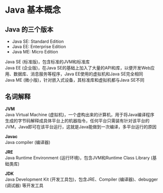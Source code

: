 # Java 基本概念

## Java 的三个版本

- Java SE: Standard Edition
- Java EE: Enterprise Edition
- Java ME: Micro Edition

Java SE (标准版)，包含标准的JVM和标准库  
Java EE (企业版)，在Java SE的基础上加入了大量的API和库，以便开发Web应用、数据库、消息服务等程序，Java EE使用的虚拟机和Java SE完全相同  
Java ME (微小版)，针对嵌入式设备，其标准库和虚拟机都与Java SE不同  

## 名词解释

**JVM**  
Java Virtual Machine (虚拟机)，一个虚构出来的计算机，用于将Java编译程序生成的字节码解释成具体平台上的机器指令，任何平台只需装有针对该平台的JVM，Java即可在该平台运行，这就是Java能做到一次编译，多平台运行的原因  

**Javac**  
Java compiler (编译器)

**JRE**  
Java Runtime Environment (运行环境)，包含JVM和Runtime Class Library (基础类库)  

**JDK**  
Java Development Kit (开发工具包)，包含JRE、Compiler (编译器)、debugger (调试器) 等开发工具  